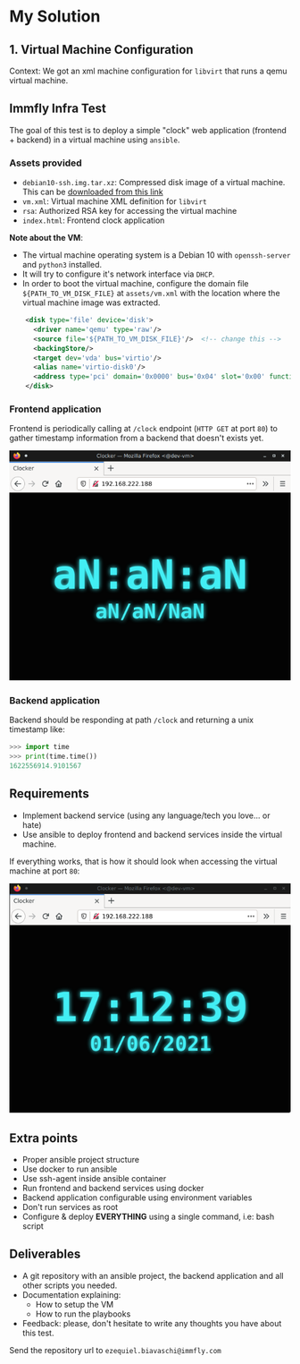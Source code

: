 # My Solution

## 1. Virtual Machine Configuration

Context: We got an xml machine configuration for `libvirt` that runs a qemu virtual machine.

## Immfly Infra Test

The goal of this test is to deploy a simple "clock" web application (frontend + backend) in a virtual machine using `ansible`.


### Assets provided

- `debian10-ssh.img.tar.xz`: Compressed disk image of a virtual machine. This can be [downloaded from this link](https://immfly-infra-technical-test.s3-eu-west-1.amazonaws.com/debian10-ssh.img.tar.xz)
- `vm.xml`: Virtual machine XML definition for `libvirt`
- `rsa`: Authorized RSA key for accessing the virtual machine
- `index.html`: Frontend clock application


**Note about the VM**:

- The virtual machine operating system is a Debian 10 with `openssh-server` and `python3` installed.
- It will try to configure it's network interface via `DHCP`.
- In order to boot the virtual machine, configure the domain file `${PATH_TO_VM_DISK_FILE}` at `assets/vm.xml` with the location where the virtual machine image was extracted.

~~~xml
    <disk type='file' device='disk'>
      <driver name='qemu' type='raw'/>
      <source file='${PATH_TO_VM_DISK_FILE}'/>  <!-- change this -->
      <backingStore/>
      <target dev='vda' bus='virtio'/>
      <alias name='virtio-disk0'/>
      <address type='pci' domain='0x0000' bus='0x04' slot='0x00' function='0x0'/>
    </disk>
~~~

### Frontend application

Frontend is periodically calling at `/clock` endpoint (`HTTP GET` at port `80`) to gather timestamp information from a backend that doesn't exists yet.

![completed image](examples/todo.png)

### Backend application

Backend should be responding at path `/clock` and returning a unix timestamp like:

~~~py
>>> import time
>>> print(time.time())
1622556914.9101567
~~~


## Requirements

- Implement backend service (using any language/tech you love... or hate)
- Use ansible to deploy frontend and backend services inside the virtual machine.

If everything works, that is how it should look when accessing the virtual machine at port `80`:

![completed image](examples/completed.png)


## Extra points

- Proper ansible project structure
- Use docker to run ansible
- Use ssh-agent inside ansible container
- Run frontend and backend services using docker
- Backend application configurable using environment variables
- Don't run services as root
- Configure & deploy **EVERYTHING** using a single command, i.e: bash script


## Deliverables

- A git repository with an ansible project, the backend application and all other scripts you needed.
- Documentation explaining:
  - How to setup the VM
  - How to run the playbooks
- Feedback: please, don't hesitate to write any thoughts you have about this test.

Send the repository url to `ezequiel.biavaschi@immfly.com`
